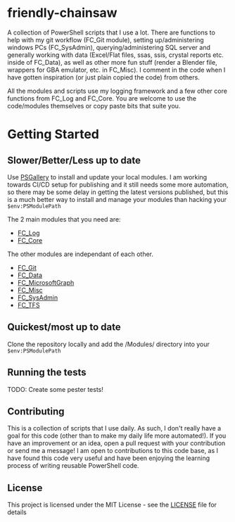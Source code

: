 # friendly-chainsaw
A collection of PowerShell scripts that I use a lot. There are functions to help with my git workflow (FC_Git module), setting up/administering windows PCs (FC_SysAdmin), querying/administering SQL server and generally working with data (Excel/Flat files, ssas, ssis, crystal reports etc. inside of FC_Data), as well as other more fun stuff (render a Blender file, wrappers for GBA emulator, etc. in FC_Misc). I comment in the code when I have gotten inspiration (or just plain copied the code) from others. 

All the modules and scripts use my logging framework and a few other core functions from FC_Log and FC_Core. You are welcome to use the code/modules themselves or copy paste bits that suite you. 

# Getting Started
## Slower/Better/Less up to date

Use [PSGallery](https://www.powershellgallery.com/) to install and update your local modules. I am working towards CI/CD setup for publishing and it still needs some more automation, so there may be some delay in getting the latest versions published, but this is a much better way to install and manage your modules than hacking your `$env:PSModulePath` 

The 2 main modules that you need are:
* [FC_Log](https://www.powershellgallery.com/packages/FC_Log)
* [FC_Core](https://www.powershellgallery.com/packages/FC_Core)

The other modules are independant of each other.
* [FC_Git](https://www.powershellgallery.com/packages/FC_Git)
* [FC_Data](https://www.powershellgallery.com/packages/FC_Data)
* [FC_MicrosoftGraph](https://www.powershellgallery.com/packages/FC_MicrosoftGraph)
* [FC_Misc](https://www.powershellgallery.com/packages/FC_Misc)
* [FC_SysAdmin](https://www.powershellgallery.com/packages/FC_SysAdmin)
* [FC_TFS](https://www.powershellgallery.com/packages/FC_TFS)

## Quickest/most up to date

Clone the repository locally and add the /Modules/ directory into your `$env:PSModulePath`

## Running the tests

TODO: Create some pester tests!

## Contributing

This is a collection of scripts that I use daily. As such, I don't really have a goal for this code (other than to make my daily life more automated!). If you have an improvement or an idea, open a pull request with your contribution or send me a message! I am open to contributions to this code base, as I have found this code very useful and have been enjoying the learning process of writing reusable PowerShell code.

## License

This project is licensed under the MIT License - see the [LICENSE](LICENSE) file for details

